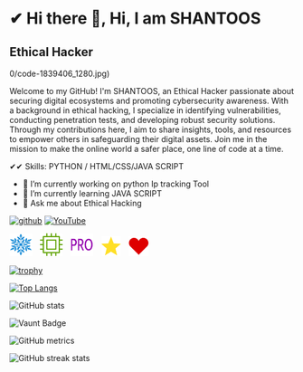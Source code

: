 # ✔ Hi there 👋, Hi, I am SHANTOOS
## Ethical Hacker
0/code-1839406_1280.jpg)

Welcome to my GitHub! I'm SHANTOOS, an Ethical Hacker passionate about securing digital ecosystems and promoting cybersecurity awareness. With a background in ethical hacking, I specialize in identifying vulnerabilities, conducting penetration tests, and developing robust security solutions. Through my contributions here, I aim to share insights, tools, and resources to empower others in safeguarding their digital assets. Join me in the mission to make the online world a safer place, one line of code at a time.

✔✔ Skills: PYTHON / HTML/CSS/JAVA SCRIPT

- 🔭 I’m currently working on python Ip tracking Tool 
- 🌱 I’m currently learning JAVA SCRIPT 
- 💬 Ask me about Ethical Hacking 


[<img src='https://cdn.jsdelivr.net/npm/simple-icons@3.0.1/icons/github.svg' alt='github' height='40'>](https://github.com/SHANTOOS)  [<img src='https://cdn.jsdelivr.net/npm/simple-icons@3.0.1/icons/youtube.svg' alt='YouTube' height='40'>](https://www.youtube.com/channel/SHANTOOS)  

<a href='https://archiveprogram.github.com/'><img src='https://raw.githubusercontent.com/acervenky/animated-github-badges/master/assets/acbadge.gif' width='40' height='40'></a> <a href='https://docs.github.com/en/developers'><img src='https://raw.githubusercontent.com/acervenky/animated-github-badges/master/assets/devbadge.gif' width='40' height='40'></a> <a href='https://github.com/pricing'><img src='https://raw.githubusercontent.com/acervenky/animated-github-badges/master/assets/pro.gif' width='40' height='40'></a> <a href='https://stars.github.com/'><img src='https://raw.githubusercontent.com/acervenky/animated-github-badges/master/assets/starbadge.gif' width='35' height='35'></a> <a href='https://docs.github.com/en/github/supporting-the-open-source-community-with-github-sponsors'><img src='https://raw.githubusercontent.com/acervenky/animated-github-badges/master/assets/sponsorbadge.gif' width='35' height='35'></a> 

[![trophy](https://github-profile-trophy.vercel.app/?username=SHANTOOS)](https://github.com/ryo-ma/github-profile-trophy)

[![Top Langs](https://github-readme-stats.vercel.app/api/top-langs/?username=SHANTOOS)](https://github.com/anuraghazra/github-readme-stats)

![GitHub stats](https://github-readme-stats.vercel.app/api?username=SHANTOOS&show_icons=true&count_private=true)  

![Vaunt Badge](https://api.vaunt.dev/v1/github/entities/SHANTOOS/contributions?format=svg&private=true)  

![GitHub metrics](https://metrics.lecoq.io/SHANTOOS)  

![GitHub streak stats](https://streak-stats.demolab.com/?user=SHANTOOS)  

